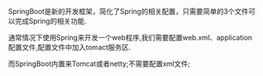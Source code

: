SpringBoot是新的开发框架，简化了Spring的相关配置，只需要简单的3个文件可以完成Spring的相关功能.

通常情况下使用Spring来开发一个web程序,我们需要配置web.xml、application配置文件,配置文件中加入tomact服务区.

而SpringBoot内置来Tomcat或者netty;不需要配置xml文件;

